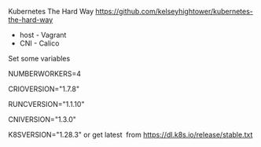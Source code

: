 Kubernetes The Hard Way https://github.com/kelseyhightower/kubernetes-the-hard-way 

  -  host - Vagrant
  -  CNI - Calico

Set some variables 

NUMBERWORKERS=4

CRIOVERSION="1.7.8"

RUNCVERSION="1.1.10"

CNIVERSION="1.3.0"

K8SVERSION="1.28.3" or get latest  from https://dl.k8s.io/release/stable.txt
